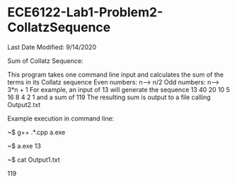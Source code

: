 # ECE6122-Lab1-Problem2-CollatzSequence

Last Date Modified: 9/14/2020

Sum of Collatz Sequence:

This program takes one command line input and calculates the sum of the terms in its Collatz sequence
		Even numbers: n--> n/2			Odd numbers: n--> 3*n + 1
For example, an input of 13 will generate the sequence 13 40 20 10 5 16 8 4 2 1 and a sum of 119
The resulting sum is output to a file calling Output2.txt

Example execution in command line:

~$  g++ .\*.cpp a.exe

~$  a.exe 13

~$ cat Output1.txt

119
